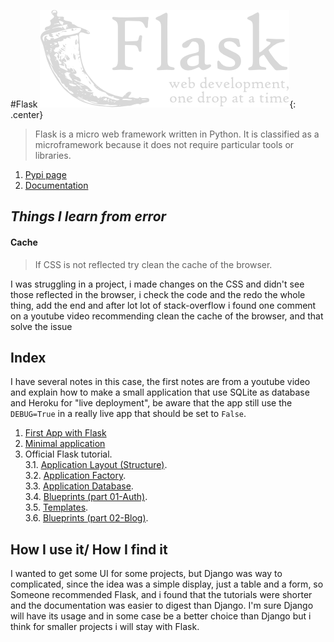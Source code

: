 #Flask
![Flask logo](images/flask.png){: .center}

>Flask is a micro web framework written in Python. It is classified as a microframework because it does not require particular tools or libraries.

1. [Pypi page](https://pypi.org/project/Flask/)
2. [Documentation](https://flask.palletsprojects.com/en/1.1.x/)

## *Things I learn from error*

#### Cache 
>If CSS is not reflected try clean the cache of the browser.

I was struggling in a project, i made changes on the CSS and didn't see those reflected in the browser, i check the code and the redo the whole thing, add the end and after lot lot of stack-overflow i found one comment on a youtube video recommending clean the cache of the browser, and that solve the issue

## Index

I have several notes in this case, the first notes are from a youtube video and explain how to make a small application that use SQLite as database and Heroku for "live deployment", be aware that the app still use the `DEBUG=True` in a really live app that should be set to `False`.

1. [First App with Flask](My_notes/Coding/Python/Libraries%20Modules%20and%20Frameworks/Flask/first_app_flask.html)
2. [Minimal application]()
3. Official Flask tutorial.  
3.1. [Application Layout (Structure)](My_notes/Coding/Python/Libraries%20Modules%20and%20Frameworks/Flask/flask_structure.html).  
3.2. [Application Factory](My_notes/Coding/Python/Libraries%20Modules%20and%20Frameworks/Flask/flask_application_factory.html).  
3.3. [Application Database](My_notes/Coding/Python/Libraries%20Modules%20and%20Frameworks/Flask/flask_database.html).  
3.4. [Blueprints (part 01-Auth)](My_notes/Coding/Python/Libraries%20Modules%20and%20Frameworks/Flask/flask_blueprints_part1.html).  
3.5. [Templates](My_notes/Coding/Python/Libraries%20Modules%20and%20Frameworks/Flask/flask_templates.html).  
3.6. [Blueprints (part 02-Blog)](My_notes/Coding/Python/Libraries%20Modules%20and%20Frameworks/Flask/flask_blueprints_part2.html).  

## How I use it/ How I find it

I wanted to get some UI for some projects, but Django was way to complicated, since the idea was a simple display, just a table and a form, so Someone recommended Flask, and i found that the tutorials were shorter and the documentation was easier to digest than Django. I'm sure Django will have its usage and in some case be a better choice than Django but i think for smaller projects i will stay with Flask.
